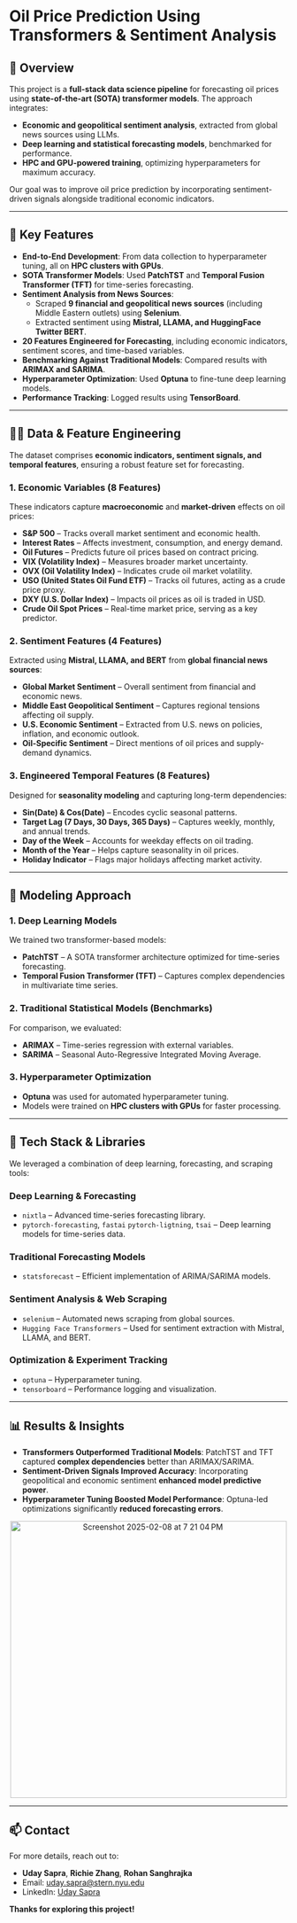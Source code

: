 # Oil Price Prediction Using Transformers & Sentiment Analysis

## 📜 Overview
This project is a **full-stack data science pipeline** for forecasting oil prices using **state-of-the-art (SOTA) transformer models**. The approach integrates:  
- **Economic and geopolitical sentiment analysis**, extracted from global news sources using LLMs.  
- **Deep learning and statistical forecasting models**, benchmarked for performance.  
- **HPC and GPU-powered training**, optimizing hyperparameters for maximum accuracy.  

Our goal was to improve oil price prediction by incorporating sentiment-driven signals alongside traditional economic indicators.  

---

## 🔑 Key Features
- **End-to-End Development**: From data collection to hyperparameter tuning, all on **HPC clusters with GPUs**.  
- **SOTA Transformer Models**: Used **PatchTST** and **Temporal Fusion Transformer (TFT)** for time-series forecasting.  
- **Sentiment Analysis from News Sources**:  
  - Scraped **9 financial and geopolitical news sources** (including Middle Eastern outlets) using **Selenium**.  
  - Extracted sentiment using **Mistral, LLAMA, and HuggingFace Twitter BERT**.  
- **20 Features Engineered for Forecasting**, including economic indicators, sentiment scores, and time-based variables.  
- **Benchmarking Against Traditional Models**: Compared results with **ARIMAX and SARIMA**.  
- **Hyperparameter Optimization**: Used **Optuna** to fine-tune deep learning models.  
- **Performance Tracking**: Logged results using **TensorBoard**.  

---

## 🧑‍💻 Data & Feature Engineering
The dataset comprises **economic indicators, sentiment signals, and temporal features**, ensuring a robust feature set for forecasting.  

### 1. **Economic Variables** (8 Features)
These indicators capture **macroeconomic** and **market-driven** effects on oil prices:  
- **S&P 500** – Tracks overall market sentiment and economic health.  
- **Interest Rates** – Affects investment, consumption, and energy demand.  
- **Oil Futures** – Predicts future oil prices based on contract pricing.  
- **VIX (Volatility Index)** – Measures broader market uncertainty.  
- **OVX (Oil Volatility Index)** – Indicates crude oil market volatility.  
- **USO (United States Oil Fund ETF)** – Tracks oil futures, acting as a crude price proxy.  
- **DXY (U.S. Dollar Index)** – Impacts oil prices as oil is traded in USD.  
- **Crude Oil Spot Prices** – Real-time market price, serving as a key predictor.  

### 2. **Sentiment Features** (4 Features)
Extracted using **Mistral, LLAMA, and BERT** from **global financial news sources**:  
- **Global Market Sentiment** – Overall sentiment from financial and economic news.  
- **Middle East Geopolitical Sentiment** – Captures regional tensions affecting oil supply.  
- **U.S. Economic Sentiment** – Extracted from U.S. news on policies, inflation, and economic outlook.  
- **Oil-Specific Sentiment** – Direct mentions of oil prices and supply-demand dynamics.  

### 3. **Engineered Temporal Features** (8 Features)
Designed for **seasonality modeling** and capturing long-term dependencies:  
- **Sin(Date) & Cos(Date)** – Encodes cyclic seasonal patterns.  
- **Target Lag (7 Days, 30 Days, 365 Days)** – Captures weekly, monthly, and annual trends.  
- **Day of the Week** – Accounts for weekday effects on oil trading.  
- **Month of the Year** – Helps capture seasonality in oil prices.  
- **Holiday Indicator** – Flags major holidays affecting market activity.  

---

## 🤖 Modeling Approach
### 1. **Deep Learning Models**
We trained two transformer-based models:  
- **PatchTST** – A SOTA transformer architecture optimized for time-series forecasting.  
- **Temporal Fusion Transformer (TFT)** – Captures complex dependencies in multivariate time series.  

### 2. **Traditional Statistical Models** (Benchmarks)
For comparison, we evaluated:  
- **ARIMAX** – Time-series regression with external variables.  
- **SARIMA** – Seasonal Auto-Regressive Integrated Moving Average.  

### 3. **Hyperparameter Optimization**
- **Optuna** was used for automated hyperparameter tuning.  
- Models were trained on **HPC clusters with GPUs** for faster processing.  

---

## 🔧 Tech Stack & Libraries
We leveraged a combination of deep learning, forecasting, and scraping tools:  

### **Deep Learning & Forecasting**
- `nixtla` – Advanced time-series forecasting library.  
- `pytorch-forecasting`, `fastai` `pytorch-ligtning`, `tsai` – Deep learning models for time-series data.  


### **Traditional Forecasting Models**
- `statsforecast` – Efficient implementation of ARIMA/SARIMA models.  

### **Sentiment Analysis & Web Scraping**
- `selenium` – Automated news scraping from global sources.  
- `Hugging Face Transformers` – Used for sentiment extraction with Mistral, LLAMA, and BERT.  

### **Optimization & Experiment Tracking**
- `optuna` – Hyperparameter tuning.  
- `tensorboard` – Performance logging and visualization.  

---

## 📊 Results & Insights
- **Transformers Outperformed Traditional Models**: PatchTST and TFT captured **complex dependencies** better than ARIMAX/SARIMA.  
- **Sentiment-Driven Signals Improved Accuracy**: Incorporating geopolitical and economic sentiment **enhanced model predictive power**.  
- **Hyperparameter Tuning Boosted Model Performance**: Optuna-led optimizations significantly **reduced forecasting errors**.
 
<p align="center">
  <img width="500" alt="Screenshot 2025-02-08 at 7 21 04 PM" src="https://github.com/user-attachments/assets/95cd4a49-01df-47ff-aedd-87e40141bedd">
</p>

---

## 📫 Contact  

For more details, reach out to:  
- **Uday Sapra**, **Richie Zhang**,  **Rohan Sanghrajka**    
- Email: [uday.sapra@stern.nyu.edu](mailto:uday.sapra@stern.nyu.edu)  
- LinkedIn: [Uday Sapra](https://www.linkedin.com/in/uday-sapra/)  

**Thanks for exploring this project!**

